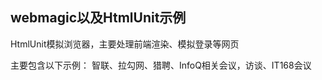 webmagic以及HtmlUnit示例
-------
HtmlUnit模拟浏览器，主要处理前端渲染、模拟登录等网页

主要包含以下示例：
智联、拉勾网、猎聘、InfoQ相关会议，访谈、IT168会议